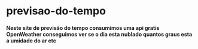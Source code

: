 # previsao-do-tempo

<h4>Neste site de previsão do tempo consumimos uma api gratis OpenWeather conseguimos ver
  se o dia esta nublado quantos graus esta a umidade do ar etc<h4>

